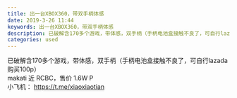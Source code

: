 ```yaml
---
title: 出一台XBOX360，带双手柄体感
date: 2019-3-26 11:44
keywords: 出一台XBOX360，带双手柄体感
description: 已破解含170多个游戏，带体感，双手柄（手柄电池盒接触不良了，可自行lazada购买100p）makati近RCBC，售价1.6WP小飞机：https://t.me/xiaoxiaotian
categories: used
---
```

<td class="t_f" id="postmessage_3310144">

已破解含170多个游戏，带体感，双手柄（手柄电池盒接触不良了，可自行lazada购买100p）<br/>
makati 近 RCBC，售价 1.6W P<br/>
小飞机： https://t.me/xiaoxiaotian</td>

